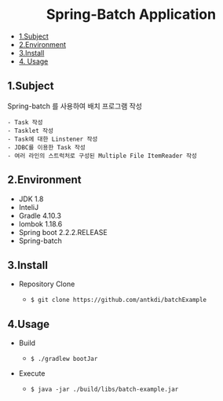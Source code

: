 <div align="center">
<h1>Spring-Batch Application</h1>
</div>

- [1.Subject](#1subject)
- [2.Environment](#2environment)
- [3.Install](#3install)
- [4. Usage](#4usage)



## 1.Subject 

Spring-batch 를 사용하여 배치 프로그램 작성

    - Task 작성
    - Tasklet 작성
    - Task에 대한 Linstener 작성
    - JDBC를 이용한 Task 작성
    - 여러 라인의 스트럭처로 구성된 Multiple File ItemReader 작성



 ## 2.Environment 

  - JDK 1.8
  - InteliJ
  - Gradle 4.10.3
  - lombok 1.18.6
  - Spring boot 2.2.2.RELEASE
  - Spring-batch



 ## 3.Install 

  - Repository Clone

    - `$ git clone https://github.com/antkdi/batchExample`

    

## 4.Usage

  - Build

    - `$ ./gradlew bootJar`

  - Execute

    - `$ java -jar ./build/libs/batch-example.jar`

    

